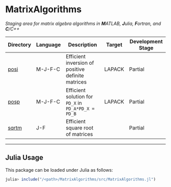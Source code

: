 # MatrixAlgorithms

_Staging area for matrix algebra algorithms in **M**ATLAB, **J**ulia, **F**ortran, and **C**/C++_

<div align="center">

  | Directory | Language | Description | Target | Development Stage |
  |---|---|---|---|---|
  | [posi](https://github.com/aravindh-krishnamoorthy/MatrixAlgorithms/tree/main/posol) | M-J-F-C | Efficient inversion of positive definite matrices | LAPACK | Partial |
  | [posp](https://github.com/aravindh-krishnamoorthy/MatrixAlgorithms/tree/main/posol) | M-J-F-C | Efficient solution for `PD_X` in `PD_A*PD_X = PD_B`  | LAPACK | Partial |
  | [sqrtm](https://github.com/aravindh-krishnamoorthy/MatrixAlgorithms/tree/main/sqrtm) | J-F | Efficient square root of matrices |  | Partial |

</div>

---

## Julia Usage
This package can be loaded under Julia as follows:
```julia
julia> include("/<path>/MatrixAlgorithms/src/MatrixAlgorithms.jl")
```

